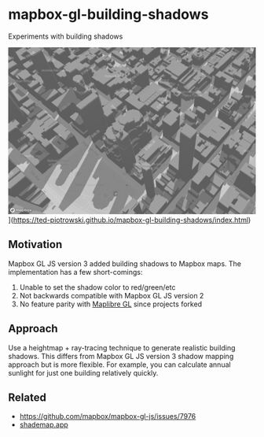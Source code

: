 # mapbox-gl-building-shadows
Experiments with building shadows

![Mapbox GL Building Shadows demo](/screen.png)](https://ted-piotrowski.github.io/mapbox-gl-building-shadows/index.html)

## Motivation

Mapbox GL JS version 3 added building shadows to Mapbox maps. The implementation has a few short-comings:

1. Unable to set the shadow color to red/green/etc
2. Not backwards compatible with Mapbox GL JS version 2
3. No feature parity with [Maplibre GL](https://maplibre.org/maplibre-gl-js/docs/) since projects forked

## Approach

Use a heightmap + ray-tracing technique to generate realistic building shadows. This differs from Mapbox GL JS version 3 shadow mapping approach but is more flexible. For example, you can calculate annual sunlight for just one building relatively quickly.

## Related

- https://github.com/mapbox/mapbox-gl-js/issues/7976
- [shademap.app](shademap.app)
